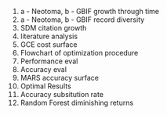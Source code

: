 1. a - Neotoma, b - GBIF growth through time
2. a - Neotoma, b - GBIF record diversity
3. SDM citation growth
4. literature analysis
5. GCE cost surface
6. Flowchart of optimization procedure
7. Performance eval
8. Accuracy eval
9. MARS accuracy surface
10. Optimal Results
11.  Accuracy subsitution rate
12. Random Forest diminishing returns
